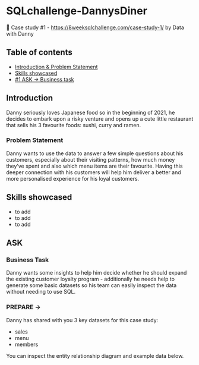 # SQLchallenge-DannysDiner
📍 Case study #1 - https://8weeksqlchallenge.com/case-study-1/ by Data with Danny

## Table of contents
- [Introduction & Problem Statement](https://github.com/fadalid/SQLchallenge-DannysDiner#introduction)
- [Skills showcased](https://github.com/fadalid/SQLchallenge-DannysDiner#skills)
- [#1 ASK -> Business task](https://github.com/fadalid/SQLchallenge-DannysDiner#ask)


## Introduction 
Danny seriously loves Japanese food so in the beginning of 2021, he decides to embark upon a risky venture and opens up a cute little restaurant that sells his 3 favourite foods: sushi, curry and ramen.

### Problem Statement
Danny wants to use the data to answer a few simple questions about his customers, especially about their visiting patterns, how much money they’ve spent and also which menu items are their favourite. Having this deeper connection with his customers will help him deliver a better and more personalised experience for his loyal customers.

## Skills showcased
- to add
- to add
- to add

## ASK 
### Business Task
Danny wants some insights to help him decide whether he should expand the existing customer loyalty program - additionally he needs help to generate some basic datasets so his team can easily inspect the data without needing to use SQL.

### PREPARE -> 
Danny has shared with you 3 key datasets for this case study:

- sales
- menu
- members
  
You can inspect the entity relationship diagram and example data below.
